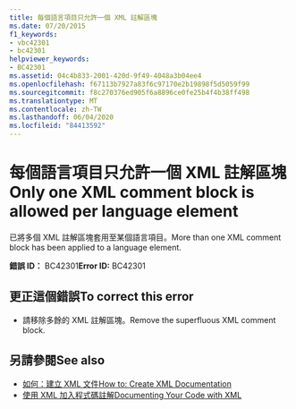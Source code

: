 ```yaml
---
title: 每個語言項目只允許一個 XML 註解區塊
ms.date: 07/20/2015
f1_keywords:
- vbc42301
- bc42301
helpviewer_keywords:
- BC42301
ms.assetid: 04c4b833-2001-420d-9f49-4048a3b04ee4
ms.openlocfilehash: f67113b7927a83f6c97170e2b19898f5d5059f99
ms.sourcegitcommit: f8c270376ed905f6a8896ce0fe25b4f4b38ff498
ms.translationtype: MT
ms.contentlocale: zh-TW
ms.lasthandoff: 06/04/2020
ms.locfileid: "84413592"
---
```

# <a name="only-one-xml-comment-block-is-allowed-per-language-element"></a><span data-ttu-id="56e91-102">每個語言項目只允許一個 XML 註解區塊</span><span class="sxs-lookup"><span data-stu-id="56e91-102">Only one XML comment block is allowed per language element</span></span>
<span data-ttu-id="56e91-103">已將多個 XML 註解區塊套用至某個語言項目。</span><span class="sxs-lookup"><span data-stu-id="56e91-103">More than one XML comment block has been applied to a language element.</span></span>  
  
 <span data-ttu-id="56e91-104">**錯誤 ID：** BC42301</span><span class="sxs-lookup"><span data-stu-id="56e91-104">**Error ID:** BC42301</span></span>  
  
## <a name="to-correct-this-error"></a><span data-ttu-id="56e91-105">更正這個錯誤</span><span class="sxs-lookup"><span data-stu-id="56e91-105">To correct this error</span></span>  
  
- <span data-ttu-id="56e91-106">請移除多餘的 XML 註解區塊。</span><span class="sxs-lookup"><span data-stu-id="56e91-106">Remove the superfluous XML comment block.</span></span>  
  
## <a name="see-also"></a><span data-ttu-id="56e91-107">另請參閱</span><span class="sxs-lookup"><span data-stu-id="56e91-107">See also</span></span>

- [<span data-ttu-id="56e91-108">如何：建立 XML 文件</span><span class="sxs-lookup"><span data-stu-id="56e91-108">How to: Create XML Documentation</span></span>](../programming-guide/program-structure/how-to-create-xml-documentation.md)
- [<span data-ttu-id="56e91-109">使用 XML 加入程式碼註解</span><span class="sxs-lookup"><span data-stu-id="56e91-109">Documenting Your Code with XML</span></span>](../programming-guide/program-structure/documenting-your-code-with-xml.md)
